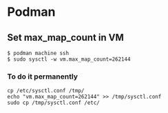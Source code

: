 # Podman

## Set max_map_count in VM

```@shell
$ podman machine ssh
$ sudo sysctl -w vm.max_map_count=262144
```
### To do it permanently 

```@shell
cp /etc/sysctl.conf /tmp/
echo "vm.max_map_count=262144" >> /tmp/sysctl.conf
sudo cp /tmp/sysctl.conf /etc/
```
